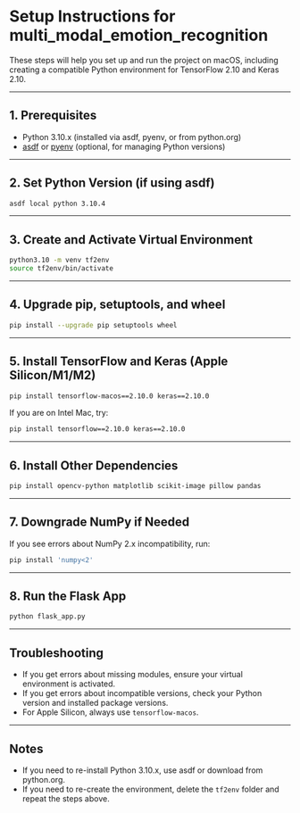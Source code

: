 # Setup Instructions for multi_modal_emotion_recognition

These steps will help you set up and run the project on macOS, including creating a compatible Python environment for TensorFlow 2.10 and Keras 2.10.

---

## 1. Prerequisites
- Python 3.10.x (installed via asdf, pyenv, or from python.org)
- [asdf](https://asdf-vm.com/) or [pyenv](https://github.com/pyenv/pyenv) (optional, for managing Python versions)

---

## 2. Set Python Version (if using asdf)
```sh
asdf local python 3.10.4
```

---

## 3. Create and Activate Virtual Environment
```sh
python3.10 -m venv tf2env
source tf2env/bin/activate
```

---

## 4. Upgrade pip, setuptools, and wheel
```sh
pip install --upgrade pip setuptools wheel
```

---

## 5. Install TensorFlow and Keras (Apple Silicon/M1/M2)
```sh
pip install tensorflow-macos==2.10.0 keras==2.10.0
```

If you are on Intel Mac, try:
```sh
pip install tensorflow==2.10.0 keras==2.10.0
```

---

## 6. Install Other Dependencies
```sh
pip install opencv-python matplotlib scikit-image pillow pandas
```

---

## 7. Downgrade NumPy if Needed
If you see errors about NumPy 2.x incompatibility, run:
```sh
pip install 'numpy<2'
```

---

## 8. Run the Flask App
```sh
python flask_app.py
```

---

## Troubleshooting
- If you get errors about missing modules, ensure your virtual environment is activated.
- If you get errors about incompatible versions, check your Python version and installed package versions.
- For Apple Silicon, always use `tensorflow-macos`.

---

## Notes
- If you need to re-install Python 3.10.x, use asdf or download from python.org.
- If you need to re-create the environment, delete the `tf2env` folder and repeat the steps above.

